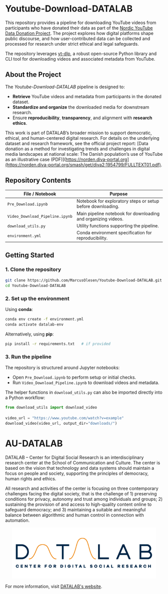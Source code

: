 # Youtube-Download-DATALAB

This repository provides a pipeline for downloading YouTube videos from participants who have donated their data as part of the [Nordic YouTube Data Donation Project](https://norden.diva-portal.org/smash/record.jsf?pid=diva2%3A1954799&dswid=9605). The project explores how digital platforms shape public discourse, and how user-contributed data can be collected and processed for research under strict ethical and legal safeguards.

The repository leverages [yt-dlp](https://github.com/yt-dlp/yt-dlp), a robust open-source Python library and CLI tool for downloading videos and associated metadata from YouTube.

##  About the Project

The *Youtube-Download-DATALAB* pipeline is designed to:

- **Retrieve** YouTube videos and metadata from participants in the donated dataset.  
- **Standardize and organize** the downloaded media for downstream research.  
- Ensure **reproducibility**, **transparency**, and alignment with **research ethics**.  

This work is part of DATALAB’s broader mission to support democratic, ethical, and human-centered digital research. For details on the underlying dataset and research framework, see the official project report: [Data donation as a method for investigating trends and challenges in digital media landscapes at national scale: The Danish population’s use of YouTube as an illustrative case (PDF)](https://norden.diva-portal.org](https://norden.diva-portal.org/smash/get/diva2:1954799/FULLTEXT01.pdf).


##  Repository Contents

| File / Notebook                | Purpose                                                                 |
|--------------------------------|-------------------------------------------------------------------------|
| `Pre_Download.ipynb`           | Notebook for exploratory steps or setup before downloading.             |
| `Video_Download_Pipeline.ipynb`| Main pipeline notebook for downloading and organizing videos.            |
| `download_utils.py`            | Utility functions supporting the pipeline.                              |
| `environment.yml`              | Conda environment specification for reproducibility.                    |


##  Getting Started

### 1. Clone the repository

```bash
git clone https://github.com/MarcusOlesen/Youtube-Download-DATALAB.git
cd Youtube-Download-DATALAB
````

### 2. Set up the environment

Using **conda**:

```bash
conda env create -f environment.yml
conda activate datalab-env
```

Alternatively, using **pip**:

```bash
pip install -r requirements.txt   # if provided
```

### 3. Run the pipeline

The repository is structured around Jupyter notebooks:

* Open `Pre_Download.ipynb` to perform setup or initial checks.
* Run `Video_Download_Pipeline.ipynb` to download videos and metadata.

The helper functions in `download_utils.py` can also be imported directly into a Python workflow:

```python
from download_utils import download_video

video_url = "https://www.youtube.com/watch?v=example"
download_video(video_url, output_dir="downloads/")
```


# AU-DATALAB

DATALAB – Center for Digital Social Research is an interdisciplinary research center at the School of Communication and Culture. The center is based on the vision that technology and data systems should maintain a focus on people and society, supporting the principles of democracy, human rights and ethics.


All research and activities of the center is focusing on three contemporary challenges facing the digital society, that is the challenge of 1) preserving conditions for privacy, autonomy and trust among individuals and groups; 2) sustaining the provision of and access to high-quality content online to safeguard democracy; and 3) maintaining a suitable and meaningful balance between algorithmic and human control in connection with automation.

<p align="center">
  <img width="460" src="https://github.com/AU-DATALAB/AU-DATALAB/blob/main/images/Datalab_logo_blue_transparent.png">
</p>

For more information, visit [DATALAB's website](https://datalab.au.dk/).
